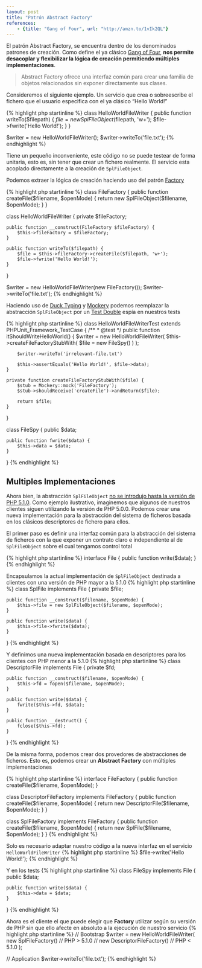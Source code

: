 ```yaml
---
layout: post
title: "Patrón Abstract Factory"
references:
    - {title: "Gang of Four", url: "http://amzn.to/1vIk2QL"}
---
```


El patrón Abstract Factory, se encuentra dentro de los denominados patrones de creación. Como define el ya clásico [Gang of Four](http://amzn.to/1vIk2QL), **nos permite desacoplar y flexibilizar la lógica de creación permitiendo múltiples implementaciones**.

<!--more-->

> Abstract Factory ofrece una interfaz común para crear una familia de objetos relacionados sin exponer directamente sus clases.

Consideremos el siguiente ejemplo. Un servicio que crea o sobreescribe el fichero que el usuario especifica con el ya clásico “Hello World!”

{% highlight php startinline %}
class HelloWorldFileWriter {
    public function writeTo($filepath) {
        $file = new SplFileObject($filepath, 'w+');
        $file->fwrite('Hello World!');
    }
}

$writer = new HelloWorldFileWriter();
$writer->writeTo('file.txt');
{% endhighlight %}

Tiene un pequeño inconveniente, este código no se puede testear de forma unitaria, esto es, sin tener que crear un fichero realmente. El servicio esta acoplado directamente a la creación de `SplFileObject`.

Podemos extraer la lógica de creación haciendo uso del patrón [Factory](/patron-factory/)

{% highlight php startinline %}
class FileFactory {
    public function createFile($filename, $openMode) {
        return new SplFileObject($filename, $openMode);
    }
}

class HelloWorldFileWriter {
    private $fileFactory;

    public function __construct(FileFactory $fileFactory) {
        $this->fileFactory = $fileFactory;
    }

    public function writeTo($filepath) {
        $file = $this->fileFactory->createFile($filepath, 'w+');
        $file->fwrite('Hello World!');
    }
}

$writer = new HelloWorldFileWriter(new FileFactory());
$writer->writeTo('file.txt');
{% endhighlight %}

Haciendo uso de [Duck Typing](http://en.wikipedia.org/wiki/Duck_typing) y [Mockery](https://github.com/padraic/mockery) podemos reemplazar la abstracción `SplFileObject` por un [Test Double](/test-doubles/) espía en nuestros tests

{% highlight php startinline %}
class HelloWorldFileWriterTest extends PHPUnit_Framework_TestCase {
    /**
     * @test
     */
    public function itShouldWriteHelloWorld() {
        $writer = new HelloWorldFileWriter(
            $this->createFileFactoryStubWith(
                $file = new FileSpy()
            )
        );
        
        $writer->writeTo('irrelevant-file.txt')

        $this->assertEquals('Hello World!', $file->data);
    }

    private function createFileFactoryStubWith($file) {
        $stub = Mockery::mock('FileFactory');
        $stub->shouldReceive('createFile')->andReturn($file);

        return $file;
    }
}

class FileSpy {
    public $data;

    public function fwrite($data) {
        $this->data = $data;
    }
}
{% endhighlight %}

## Multiples Implementaciones
Ahora bien, la abstracción `SplFileObject` [no se introdujo hasta la versión de PHP 5.1.0](http://php.net/manual/en/class.splfileobject.php). Como ejemplo ilustrativo, imaginemos que algunos de nuestros clientes siguen utilizando la versión de PHP 5.0.0. Podemos crear una nueva implementación para la abstracción del sistema de ficheros basada en los clásicos descriptores de fichero para ellos.

El primer paso es definir una interfaz común para la abstracción del sistema de ficheros con la que exponer un contrato claro e independiente al de `SplFileObject` sobre el cual tengamos control total

{% highlight php startinline %}
interface File {
    public function write($data);
}
{% endhighlight %}

Encapsulamos la actual implementación de `SplFileObject` destinada a clientes con una versión de PHP mayor a la 5.1.0
{% highlight php startinline %}
class SplFile implements File {
    private $file;

    public function __construct($filename, $openMode) {
        $this->file = new SplFileObject($filename, $openMode);
    }

    public function write($data) {
        $this->file->fwrite($data);
    }
}
{% endhighlight %}

Y definimos una nueva implementación basada en descriptores para los clientes con PHP menor a la 5.1.0
{% highlight php startinline %}
class DescriptorFile implements File {
    private $fd;

    public function __construct($filename, $openMode) {
        $this->fd = fopen($filename, $openMode);
    }

    public function write($data) {
        fwrite($this->fd, $data);
    }

    public function __destruct() {
        fclose($this->fd);
    }
}
{% endhighlight %}

De la misma forma, podemos crear dos provedores de abstracciones de ficheros. Esto es, podemos crear un **Abstract Factory** con múltiples implementaciones

{% highlight php startinline %}
interface FileFactory {
    public function createFile($filename, $openMode);
}

class DescriptorFileFactory implements FileFactory {
    public function createFile($filename, $openMode) {
        return new DescriptorFile($filename, $openMode);
    }
}

class SplFileFactory implements FileFactory {
    public function createFile($filename, $openMode) {
        return new SplFile($filename, $openMode);
    }
}
{% endhighlight %}

Solo es necesario adaptar nuestro código a la nueva interfaz en el servicio `HelloWorldFileWriter`
{% highlight php startinline %}
    $file->write('Hello World!');
{% endhighlight %}

Y en los tests
{% highlight php startinline %}
class FileSpy implements File {
    public $data;

    public function write($data) {
        $this->data = $data;
    }
}
{% endhighlight %}

Ahora es el cliente el que puede elegir que **Factory** utilizar según su versión de PHP sin que ello afecte en absoluto a la ejecución de nuestro servicio
{% highlight php startinline %}
// Bootstrap
$writer = new HelloWorldFileWriter(
    new SplFileFactory()           // PHP > 5.1.0
    // new DescriptorFileFactory() // PHP < 5.1.0
);

// Application
$writer->writeTo('file.txt');
{% endhighlight %}